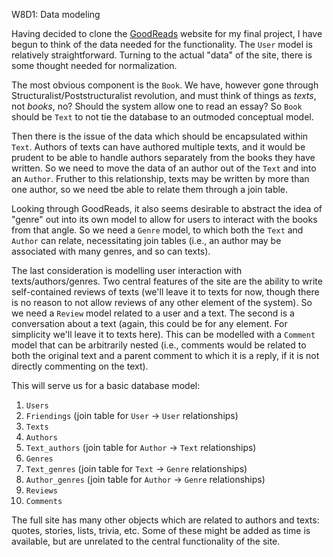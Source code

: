 W8D1: Data modeling

Having decided to clone the [GoodReads](http://www.goodreads.com) website for my final project, I have begun to think of the data needed for the functionality. The `User` model is relatively straightforward. Turning to the actual "data" of the site, there is some thought needed for normalization.

The most obvious component is the `Book`. We have, however gone through Structuralist/Poststructuralist revolution, and must think of things as _texts_, not _books_, no? Should the system allow one to read an essay? So `Book` should be `Text` to not tie the database to an outmoded conceptual model.

Then there is the issue of the data which should be encapsulated within `Text`. Authors of texts can have authored multiple texts, and it would be prudent to be able to handle authors separately from the books they have written. So we need to move the data of an author out of the `Text` and into an `Author`. Fruther to this relationship, texts may be written by more than one author, so we need tbe able to relate them through a join table.

Looking through GoodReads, it also seems desirable to abstract the idea of "genre" out into its own model to allow for users to interact with the books from that angle. So we need a `Genre` model, to which both the `Text` and `Author` can relate, necessitating join tables (i.e., an author may be associated with many genres, and so can texts).

The last consideration is modelling user interaction with texts/authors/genres. Two central features of the site are the ability to write self-contained reviews of texts (we'll leave it to texts for now, though there is no reason to not allow reviews of any other element of the system). So we need a `Review` model related to a user and a text. The second is a conversation about a text (again, this could be for any element. For simplicity we'll leave it to texts here). This can be modelled with a `Comment` model that can be arbitrarily nested (i.e., comments would be related to both the original text and a parent comment to which it is a reply, if it is not directly commenting on the text).

This will serve us for a basic database model:

1. `Users`
2. `Friendings` (join table for `User` -> `User` relationships)
3. `Texts`
4. `Authors`
5. `Text_authors` (join table for `Author` -> `Text` relationships)
6. `Genres`
7. `Text_genres` (join table for `Text` -> `Genre` relationships)
8. `Author_genres` (join table for `Author` -> `Genre` relationships)
9. `Reviews`
10. `Comments`

The full site has many other objects which are related to authors and texts: quotes, stories, lists, trivia, etc. Some of these might be added as time is available, but are unrelated to the central functionality of the site.
